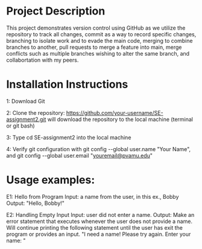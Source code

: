 # Project Description
This project demonstrates version control using GitHub as we utilize the repository to track all changes, commit as a way to record specific changes, branching to isolate work and to evade the main code, merging to combine branches to another, pull requests to merge a feature into main, merge conflicts such as multiple branches wishing to alter the same branch, and collabortation with my peers.

# Installation Instructions
1: Download Git

2: Clone the repository: https://github.com/your-username/SE-assignment2.git will download the repository to the local machine (terminal or git bash)

3: Type cd SE-assignment2 into the local machine

4: Verify git configuration with git config --global user.name "Your Name", and git config --global user.email "youremail@pvamu.edu"

# Usage examples:
E1: Hello from Program
Input: a name from the user, in this ex., Bobby
Output: "Hello, Bobby!"

E2: Handling Empty Input
Input: user did not enter a name.
Output: Make an error statement that executes whenever the user does not provide a name. Will continue printing the following statement until the user has exit the program or provides an input. "I need a name! Please try again. Enter your name: "
